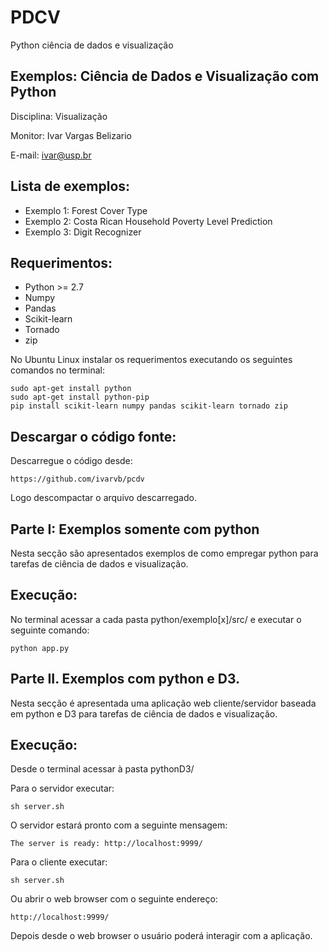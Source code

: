 # PDCV

Python ciência de dados e visualização

## Exemplos: Ciência de Dados e Visualização com Python

Disciplina: Visualização

Monitor: Ivar Vargas Belizario

E-mail: ivar@usp.br

## Lista de exemplos:

* Exemplo 1: Forest Cover Type
* Exemplo 2: Costa Rican Household Poverty Level Prediction
* Exemplo 3: Digit Recognizer

## Requerimentos:

- Python >= 2.7
- Numpy
- Pandas
- Scikit-learn
- Tornado
- zip

No Ubuntu Linux instalar os requerimentos executando os seguintes comandos no terminal:

```
sudo apt-get install python
sudo apt-get install python-pip
pip install scikit-learn numpy pandas scikit-learn tornado zip
```

## Descargar o código fonte:

Descarregue o código desde:

```
https://github.com/ivarvb/pcdv
```

Logo descompactar o arquivo descarregado.

## Parte I: Exemplos somente com python

Nesta secção são apresentados exemplos de como empregar python para tarefas de ciência de dados e visualização.

## Execução:

No terminal acessar a cada pasta python/exemplo[x]/src/ e executar o seguinte comando:

```
python app.py
```
	
## Parte II. Exemplos com python e D3.

Nesta secção é apresentada uma aplicação web cliente/servidor baseada em python e D3 para tarefas de ciência de dados e visualização.

## Execução:

Desde o terminal acessar à pasta pythonD3/

Para o servidor executar:

```
sh server.sh
```

O servidor estará pronto com a seguinte mensagem:

```
The server is ready: http://localhost:9999/
```

Para o cliente executar:

```
sh server.sh
```

Ou abrir o web browser com o seguinte endereço:

```
http://localhost:9999/
```

Depois desde o web browser o usuário poderá interagir com a aplicação.


